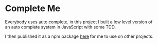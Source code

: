 # Complete Me

Everybody uses auto complete, in this project I built a low level version of an auto complete system in JavaScript with some TDD.

I then published it as a npm package [here](https://www.npmjs.com/package/@mrayanne113/complete-me-expanded) for me to use on other projects.
